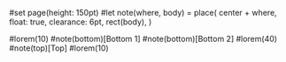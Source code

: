 #set page(height: 150pt)
#let note(where, body) = place(
  center + where,
  float: true,
  clearance: 6pt,
  rect(body),
)

#lorem(10)
#note(bottom)[Bottom 1]
#note(bottom)[Bottom 2]
#lorem(40)
#note(top)[Top]
#lorem(10)